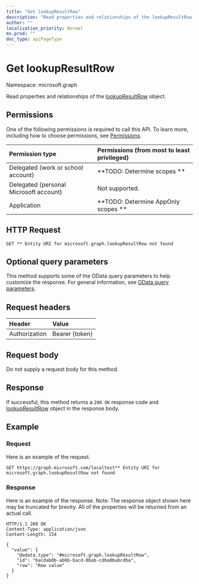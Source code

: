 ```yaml
---
title: "Get lookupResultRow"
description: "Read properties and relationships of the lookupResultRow object."
author: ""
localization_priority: Normal
ms.prod: ""
doc_type: apiPageType
---
```


# Get lookupResultRow

Namespace: microsoft.graph

Read properties and relationships of the [lookupResultRow](../resources/lookupresultrow.md) object.

## Permissions
One of the following permissions is required to call this API. To learn more, including how to choose permissions, see [Permissions](/concepts/permissions-reference.md).

|Permission type|Permissions (from most to least privileged)|
|:---|:---|
|Delegated (work or school account)|**TODO: Determine scopes **|
|Delegated (personal Microsoft account)|Not supported.|
|Application|**TODO: Determine AppOnly scopes **|

## HTTP Request
<!-- {
  "blockType": "ignored"
}
-->
``` http
GET ** Entity URI for microsoft.graph.lookupResultRow not found
```

## Optional query parameters
This method supports some of the OData query parameters to help customize the response. For general information, see [OData query parameters](/graph/query-parameters).

## Request headers
|Header|Value|
|:---|:---|
|Authorization|Bearer {token}|

## Request body
Do not supply a request body for this method.

## Response
If successful, this method returns a `200 OK` response code and [lookupResultRow](../resources/lookupresultrow.md) object in the response body.

## Example

### Request
Here is an example of the request.
<!-- {
  "blockType": "request",
  "name": "get_lookupresultrow"
}
-->
``` http
GET https://graph.microsoft.com/localtest** Entity URI for microsoft.graph.lookupResultRow not found
```

### Response
Here is an example of the response. Note: The response object shown here may be truncated for brevity. All of the properties will be returned from an actual call.
<!-- {
  "blockType": "response",
  "truncated": true,
  "@odata.type": "microsoft.graph.lookupResultRow"
}
-->
``` http
HTTP/1.1 200 OK
Content-Type: application/json
Content-Length: 154

{
  "value": {
    "@odata.type": "#microsoft.graph.lookupResultRow",
    "id": "bacdab0b-ab0b-bacd-0bab-cdba0babcdba",
    "row": "Row value"
  }
}
```

